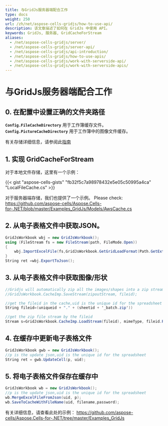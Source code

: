 ```yaml
---
title: 与GridJs服务器端配合工作
type: docs
weight: 250
url: /zh/net/aspose-cells-gridjs/how-to-use-api/
description: 该文章描述了如何在 GridJs 中使用 API。
keywords: GridJs, 服务器, GridCacheForStream
aliases:
  - /net/aspose-cells-gridjs/server/
  - /net/aspose-cells-gridjs/server-api/
  - /net/aspose-cells-gridjs/api-introduction/
  - /net/aspose-cells-gridjs/how-to-use-apis/
  - /net/aspose-cells-gridjs/work-with-serverside-api/
  - /net/aspose-cells-gridjs/work-with-serverside-apis/
---
```



# 与GridJs服务器端配合工作
## 0. 在配置中设置正确的文件夹路径
 **`Config.FileCacheDirectory`** 用于工作簿缓存文件。
 **`Config.PictureCacheDirectory`** 用于工作簿中的图像文件缓存。

有关存储详细信息，请参阅此[指南](/net/aspose-cells-gridjs/storage/)

## 1. 实现 GridCacheForStream
对于本地文件存储，这里有一个示例：

{{< gist "aspose-cells-gists" "fb32f5c7a98978432e5e05c50995a4ca" "LocalFileCache.cs" >}}

对于服务器端存储，我们也提供了一个示例。
Please check: <https://github.com/aspose-cells/Aspose.Cells-for-.NET/blob/master/Examples_GridJs/Models/AwsCache.cs>

## 2. 从电子表格文件中获取JSON。
```C#
GridJsWorkbook wbj = new GridJsWorkbook();
using (FileStream fs = new FileStream(path, FileMode.Open))
{
    wbj.ImportExcelFile(fs,GridJsWorkbook.GetGridLoadFormat(Path.GetExtension(path)));
}
String ret =wbj.ExportToJson();
```
## 3. 从电子表格文件中获取图像/形状
```C#
//Gridjs will automatically zip all the images/shapes into a zip stream  and store it in cache using the cache implemention.
//GridJsWorkbook.CacheImp.SaveStream(zipoutStream, fileid);

//get the fileid in the cache,uid is the unique id for the spreadsheet  instance, sheetid is the sheet index,
String fileid=(uniqueid + "." + (sheetid + '_batch.zip'))

//get the zip file stream by the fileid
Stream s=GridJsWorkbook.CacheImp.LoadStream(fileid), mimeType, fileid.Replace('/', '.')
```
## 4. 在缓存中更新电子表格文件
```C#
GridJsWorkbook gwb = new GridJsWorkbook();
//p is the update json,uid is the unique id for the spreadsheet
String ret = gwb.UpdateCell(p, uid);
```
## 5. 将电子表格文件保存在缓存中
```C#
GridJsWorkbook wb = new GridJsWorkbook();
//p is the update json,uid is the unique id for the spreadsheet
wb.MergeExcelFileFromJson(uid, p);
wb.SaveToCacheWithFileName(uid, filename,password);
```

有关详细信息，请查看此处的示例：
<https://github.com/aspose-cells/Aspose.Cells-for-.NET/tree/master/Examples_GridJs>
